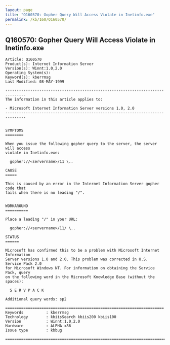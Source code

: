 ```yaml
---
layout: page
title: "Q160570: Gopher Query Will Access Violate in Inetinfo.exe"
permalink: /kb/160/Q160570/
---
```


## Q160570: Gopher Query Will Access Violate in Inetinfo.exe

	Article: Q160570
	Product(s): Internet Information Server
	Version(s): Winnt:1.0,2.0
	Operating System(s): 
	Keyword(s): kberrmsg
	Last Modified: 08-MAY-1999
	
	-------------------------------------------------------------------------------
	The information in this article applies to:
	
	- Microsoft Internet Information Server versions 1.0, 2.0 
	-------------------------------------------------------------------------------
	
	
	SYMPTOMS
	========
	
	When you issue the following gopher query to the server, the server will access
	violate in Inetinfo.exe:
	
	  gopher://<servername>/11 \..
	
	CAUSE
	=====
	
	This is caused by an error in the Internet Information Server gopher code that
	fails when there is no leading "/".
	
	
	WORKAROUND
	==========
	
	Place a leading "/" in your URL:
	
	  gopher://<servername>/11/ \..
	
	STATUS
	======
	
	Microsoft has confirmed this to be a problem with Microsoft Internet Information
	Server versions 1.0 and 2.0. This problem was corrected in U.S. Service Pack 2.0
	for Microsoft Windows NT. For information on obtaining the Service Pack, query
	on the following word in the Microsoft Knowledge Base (without the spaces):
	
	  S E R V P A C K
	
	Additional query words: sp2
	
	======================================================================
	Keywords          : kberrmsg 
	Technology        : kbiisSearch kbiis200 kbiis100
	Version           : Winnt:1.0,2.0
	Hardware          : ALPHA x86
	Issue type        : kbbug
	
	=============================================================================
	
